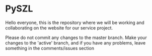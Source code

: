 # PySZL
Hello everyone, this is the repository where we will be working and collaborating on the website for our service project.

Please do not commit any changes to the master branch.
Make your changes to the 'active' branch, and if you have any problems, leave something in the comments/issues section

